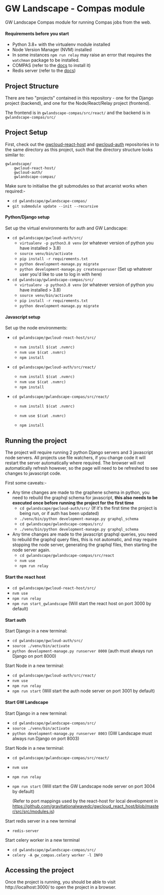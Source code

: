 # GW Landscape - Compas module

GW Landscape Compas module for running Compas jobs from the web.



#### Requirements before you start

* Python 3.8+ with the virtualenv module installed
* Node Version Manager (NVM) installed
* In some instances `npm run relay` may raise an error that requires the `watchman` package to be installed.
* COMPAS (refer to the [docs](https://compas.readthedocs.io/en/latest/pages/Getting%20started/getting-started.html) to install it)
* Redis server (refer to the [docs](https://redis.io/docs/getting-started/installation/))

## Project Structure

There are two "projects" contained in this repository - one for the Django project (backend), and one for the Node/React/Relay project (frontend).

The frontend is in `gwlandscape-compas/src/react/` and the backend is in `gwlandscape-compas/src/`



## Project Setup

First, check out the [gwcloud-react-host](https://github.com/gravitationalwavedc/gwcloud_react_host) and [gwcloud-auth](https://github.com/gravitationalwavedc/gwcloud_auth) repositories in to the same directory as this project, such that the directory structure looks similar to:

```
gwlandscape/
	gwcloud-react-host/
	gwcloud-auth/
	gwlandscape-compas/
```

Make sure to initialise the git submodules so that arcanist works when required:-

* `cd gwlandscape/gwlandscape-compas/`
* `git submodule update --init --recursive`



#### Python/Django setup

Set up the virtual environments for auth and GW Landscape:

* `cd gwlandscape/gwcloud-auth/src/` 
  * `virtualenv -p python3.8 venv` (or whatever version of python you have installed > 3.8)
  * `source venv/bin/activate`
  * `pip install -r requirements.txt`
  * `python development-manage.py migrate`
  * `python development-manage.py createsuperuser` (Set up whatever user you'd like to use to log in with here)
* `cd gwlandscap/gwlandscape-compas/src/`
  * `virtualenv -p python3.8 venv` (or whatever version of python you have installed > 3.8)
  * `source venv/bin/activate`
  * `pip install -r requirements.txt`
  * `python development-manage.py migrate`

#### Javascript setup

Set up the node environments:

* `cd gwlandscape/gwcloud-react-host/src/`

  * `nvm install $(cat .nvmrc)`
  * `nvm use $(cat .nvmrc)`
  * `npm install`

* `cd gwlandscape/gwcloud-auth/src/react/`

  * `nvm install $(cat .nvmrc)`
  * `nvm use $(cat .nvmrc)`
  * `npm install`

* `cd gwlandscape/gwlandscape-compas/src/react/`

  * `nvm install $(cat .nvmrc)`

  * `nvm use $(cat .nvmrc)`

  * `npm install`

## Running the project

The project will require running 2 python Django servers and 3 javascript node servers. All projects use file watchers, if you change code it will restart the server automatically where required. The browser will not automatically refresh however, so the page will need to be refreshed to see changes to javascript code.

First some caveats:-

* Any time changes are made to the graphene schema in python, you need to rebuild the graphql schema for javascript, **this also needs to be executed once before running the project for the first time**
  * `cd gwlandscape/gwcloud-auth/src/` (If it's the first time the project is being run, or if auth has been updated)
  * `./venv/bin/python development-manage.py graphql_schema`
  * `cd gwlandscape/gwlandscape-compas/src/`
  * `./venv/bin/python development-manage.py graphql_schema`
* Any time changes are made to the javascript graphql queries, you need to rebuild the graphql query files, this is not automatic, and may require stopping the node server, generating the graphql files, then starting the node server again.
  * `cd gwlandscape/gwlandscape-compas/src/react`
  * `nvm use`
  * `npm run relay`

#### Start the react host

* `cd gwlandscape/gwcloud-react-host/src/`
* `nvm use`
* `npm run relay`
* `npm run start_gwlandscape` (Will start the react host on port 3000 by default)

#### Start auth

Start Django in a new terminal:

* `cd gwlandscape/gwcloud-auth/src/`
* `source ./venv/bin/activate`
* `python development-manage.py runserver 8000` (auth must always run Django on port 8000)

Start Node in a new terminal:

* `cd gwlandscape/gwcloud-auth/src/react/`
* `nvm use`
* `npm run relay`
* `npm run start` (Will start the auth node server on port 3001 by default)

#### Start GW Landscape

Start Django in a new terminal:

* `cd gwlandscape/gwlandscape-compas/src/`
* `source ./venv/bin/activate`
* `python development-manage.py runserver 8003` (GW Landscape must always run Django on port 8003)

Start Node in a new terminal:

* `cd gwlandscape/gwlandscape-compas/src/react/`
* `nvm use`
* `npm run relay`
* `npm run start` (Will start the GW Landscape node server on port 3004 by default)

  (Refer to port mappings used by the react-host for local development in https://github.com/gravitationalwavedc/gwcloud_react_host/blob/master/src/src/modules.js)


Start redis server in a new terminal

* `redis-server`


Start celery worker in a new terminal

* `cd gwlandscape/gwlandscape-compas/src/`
* `celery -A gw_compas.celery worker -l INFO`



## Accessing the project

Once the project is running, you should be able to visit http://localhost:3000/ to open the project in a browser.

